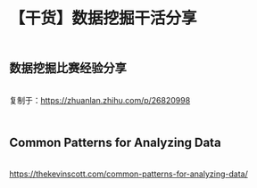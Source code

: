# 【干货】数据挖掘干活分享
<br> 数据挖掘比赛经验分享
---
<br>复制于：https://zhuanlan.zhihu.com/p/26820998

<br>Common Patterns for Analyzing Data
---
<br>https://thekevinscott.com/common-patterns-for-analyzing-data/
<br>
<br>
<br>
<br>
<br>
<br>
<br>
<br>
<br>


